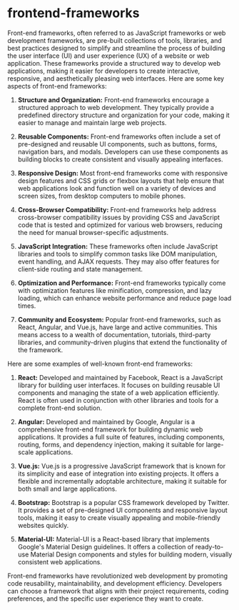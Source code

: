 # frontend-frameworks

Front-end frameworks, often referred to as JavaScript frameworks or web development frameworks, are pre-built collections of tools, libraries, and best practices designed to simplify and streamline the process of building the user interface (UI) and user experience (UX) of a website or web application. These frameworks provide a structured way to develop web applications, making it easier for developers to create interactive, responsive, and aesthetically pleasing web interfaces. Here are some key aspects of front-end frameworks:

1. **Structure and Organization:** Front-end frameworks encourage a structured approach to web development. They typically provide a predefined directory structure and organization for your code, making it easier to manage and maintain large web projects.

2. **Reusable Components:** Front-end frameworks often include a set of pre-designed and reusable UI components, such as buttons, forms, navigation bars, and modals. Developers can use these components as building blocks to create consistent and visually appealing interfaces.

3. **Responsive Design:** Most front-end frameworks come with responsive design features and CSS grids or flexbox layouts that help ensure that web applications look and function well on a variety of devices and screen sizes, from desktop computers to mobile phones.

4. **Cross-Browser Compatibility:** Front-end frameworks help address cross-browser compatibility issues by providing CSS and JavaScript code that is tested and optimized for various web browsers, reducing the need for manual browser-specific adjustments.

5. **JavaScript Integration:** These frameworks often include JavaScript libraries and tools to simplify common tasks like DOM manipulation, event handling, and AJAX requests. They may also offer features for client-side routing and state management.

6. **Optimization and Performance:** Front-end frameworks typically come with optimization features like minification, compression, and lazy loading, which can enhance website performance and reduce page load times.

7. **Community and Ecosystem:** Popular front-end frameworks, such as React, Angular, and Vue.js, have large and active communities. This means access to a wealth of documentation, tutorials, third-party libraries, and community-driven plugins that extend the functionality of the framework.

Here are some examples of well-known front-end frameworks:

1. **React:** Developed and maintained by Facebook, React is a JavaScript library for building user interfaces. It focuses on building reusable UI components and managing the state of a web application efficiently. React is often used in conjunction with other libraries and tools for a complete front-end solution.

2. **Angular:** Developed and maintained by Google, Angular is a comprehensive front-end framework for building dynamic web applications. It provides a full suite of features, including components, routing, forms, and dependency injection, making it suitable for large-scale applications.

3. **Vue.js:** Vue.js is a progressive JavaScript framework that is known for its simplicity and ease of integration into existing projects. It offers a flexible and incrementally adoptable architecture, making it suitable for both small and large applications.

4. **Bootstrap:** Bootstrap is a popular CSS framework developed by Twitter. It provides a set of pre-designed UI components and responsive layout tools, making it easy to create visually appealing and mobile-friendly websites quickly.

5. **Material-UI:** Material-UI is a React-based library that implements Google's Material Design guidelines. It offers a collection of ready-to-use Material Design components and styles for building modern, visually consistent web applications.

Front-end frameworks have revolutionized web development by promoting code reusability, maintainability, and development efficiency. Developers can choose a framework that aligns with their project requirements, coding preferences, and the specific user experience they want to create.
